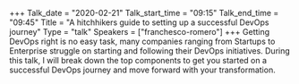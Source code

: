 +++
Talk_date = "2020-02-21"
Talk_start_time = "09:15"
Talk_end_time = "09:45"
Title = "A hitchhikers guide to setting up a successful DevOps journey"
Type = "talk"
Speakers = ["franchesco-romero"]
+++
Getting DevOps right is no easy task, many companies ranging from Startups to Enterprise struggle on starting and following their DevOps initiatives. During this talk, I will break down the top components to get you started on a successful DevOps journey and move forward with your transformation.
